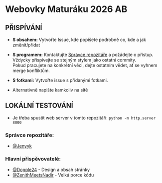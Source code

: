 # Webovky Maturáku 2026 AB
## PŘISPÍVÁNÍ
- **S obsahem:** Vytvořte Issue, kde popíšete podrobně co, kde a jak změnit/přidat  

- **S programem:** Kontaktujte [Správce repozitáře](https://github.com/Jenyyk) a požádejte o přístup.  
  Vždycky přispívejte se stejným stylem jako ostatní commity.  
  Pokud pracujete na konkrétní věci, dejte ostatním vědet, ať se vyhnem merge konfliktům.  

- **S fotkami:** Vytvořte issue s přidanými fotkami.  

- Alternativně napište kamkoliv na sítě  

## LOKÁLNÍ TESTOVÁNÍ

- Je třeba spustit web server v tomto repozitáři:
`python -m http.server 8000`

### Správce repozitáře:
- [@Jenyyk](https://github.com/Jenyyk)

### Hlavní přispěvovatelé:
- [@Dopple24](https://github.com/Dopple24) - Design a obsah stránky
- [@ZenithMeetsNadir](https://github.com/ZenithMeetsNadir) - Velká porce kódu
